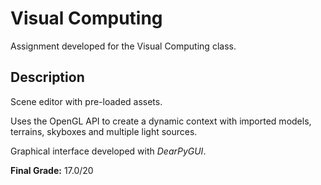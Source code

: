 # Visual Computing
Assignment developed for the Visual Computing class.

## Description

Scene editor with pre-loaded assets.

Uses the OpenGL API to create a dynamic context with imported models, terrains, skyboxes and multiple light sources.

Graphical interface developed with _DearPyGUI_.

**Final Grade:** 17.0/20
